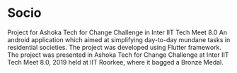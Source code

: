 # Socio

Project for Ashoka Tech for Change Challenge in Inter IIT Tech Meet 8.0
An android application which aimed at simplifying day-to-day mundane tasks in residential societies. The project was developed using Flutter framework.
The project was presented in Ashoka Tech for Change Challenge at Inter IIT Tech Meet 8.0, 2019 held at IIT Roorkee, where it bagged a Bronze Medal.
